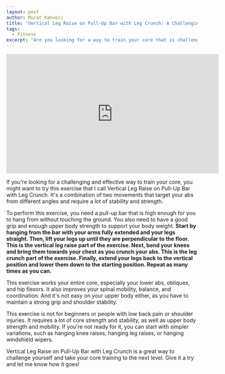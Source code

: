 ```yaml
---
layout: post
author: Murat Kahveci
title: "Vertical Leg Raise on Pull-Up Bar with Leg Crunch: A Challenging Core Exercise"
tags: 
  - Fitness
excerpt: "Are you looking for a way to train your core that is challenging and effective? Try Vertical Leg Raise on Pull-Up Bar with Leg Crunch, an exercise that combines two movements to target your abs from different angles. You need a pull-up bar, a good grip, and enough upper body strength to do this exercise. You also need a lot of core strength and stability, as well as spinal mobility, balance, and coordination. This exercise is not for beginners or people with low back pain or shoulder injuries. If you want to learn how to do this exercise and see some simpler variations, read the full post here."
---
```


<iframe width="560" height="315" src="https://www.youtube.com/embed/-Blz4gu3-3U?si=ipzzEGSoW9bwxv0s" title="YouTube video player" frameborder="0" allow="accelerometer; autoplay; clipboard-write; encrypted-media; gyroscope; picture-in-picture; web-share" allowfullscreen></iframe>

If you're looking for a challenging and effective way to train your core, you might want to try this exercise that I call Vertical Leg Raise on Pull-Up Bar with Leg Crunch. It's a combination of two movements that target your abs from different angles and require a lot of stability and strength.

To perform this exercise, you need a pull-up bar that is high enough for you to hang from without touching the ground. You also need to have a good grip and enough upper body strength to support your body weight. **Start by hanging from the bar with your arms fully extended and your legs straight. Then, lift your legs up until they are perpendicular to the floor. This is the vertical leg raise part of the exercise. Next, bend your knees and bring them towards your chest as you crunch your abs. This is the leg crunch part of the exercise. Finally, extend your legs back to the vertical position and lower them down to the starting position. Repeat as many times as you can.** 

This exercise works your entire core, especially your lower abs, obliques, and hip flexors. It also improves your spinal mobility, balance, and coordination. And it's not easy on your upper body either, as you have to maintain a strong grip and shoulder stability.

This exercise is not for beginners or people with low back pain or shoulder injuries. It requires a lot of core strength and stability, as well as upper body strength and mobility. If you're not ready for it, you can start with simpler variations, such as hanging knee raises, hanging leg raises, or hanging windshield wipers.

Vertical Leg Raise on Pull-Up Bar with Leg Crunch is a great way to challenge yourself and take your core training to the next level. Give it a try and let me know how it goes!

